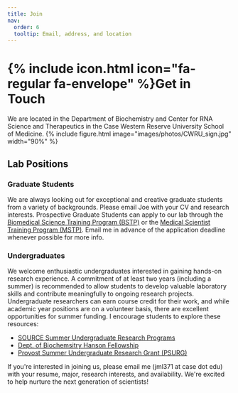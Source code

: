 ```yaml
---
title: Join
nav:
  order: 6
  tooltip: Email, address, and location
---
```


# {% include icon.html icon="fa-regular fa-envelope" %}Get in Touch

We are located in the Department of Biochemistry and Center for RNA Science and Therapeutics in the Case Western Reserve University School of Medicine. 
{%
  include figure.html
  image="images/photos/CWRU_sign.jpg"
  width="90%"
%}

## Lab Positions
### Graduate Students

We are always looking out for exceptional and creative graduate students from a variety of backgrounds. Please email Joe with your CV and research interests. Prospective Graduate Students can apply to our lab through the [Biomedical Science Training Program (BSTP)](https://case.edu/medicine/bstp) or the [Medical Scientist Training Program (MSTP)](https://case.edu/medicine/mstp/). Email me in advance of the application deadline whenever possible for more info.

### Undergraduates

We welcome enthusiastic undergraduates interested in gaining hands-on research experience. A commitment of at least two years (including a summer) is recommended to allow students to develop valuable laboratory skills and contribute meaningfully to ongoing research projects. Undergraduate researchers can earn course credit for their work, and while academic year positions are on a volunteer basis, there are excellent opportunities for summer funding. I encourage students to explore these resources:

- [SOURCE Summer Undergraduate Research Programs](https://case.edu/studentlife/ugresearch/find-programs-and-funding/undergraduate-research-office-funded-programs#Summer)
- [Dept. of Biochemsitry Hanson Fellowship](https://case.edu/medicine/biochemistry/degrees/BA-BS/Hanson-Scholar-Program)
- [Provost Summer Undergraduate Research Grant (PSURG)](https://case.edu/studentlife/ugresearch/find-programs-and-funding/undergraduate-research-office-funded-programs/provost-summer)

If you're interested in joining us, please email me (jml371 at case dot edu) with your resume, major, research interests, and availability. We're excited to help nurture the next generation of scientists!

